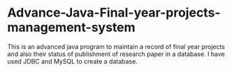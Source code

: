 # Advance-Java-Final-year-projects-management-system
This is an advanced java program to maintain a record of final year projects and also their status of publishment of research paper in a database. I have used JDBC and MySQL to create a database. 
